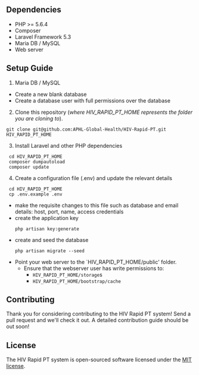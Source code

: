 
## Dependencies

- PHP >= 5.6.4
- Composer
- Laravel Framework 5.3
- Maria DB / MySQL
- Web server

## Setup Guide

1. Maria DB / MySQL
  - Create a new blank database
  - Create a database user with full permissions over the database
2. Clone this repository (*where HIV_RAPID_PT_HOME represents the folder you are cloning to*).
  ```
  git clone git@github.com:APHL-Global-Health/HIV-Rapid-PT.git HIV_RAPID_PT_HOME
  ```
3. Install Laravel and other PHP dependencies
  ```
   cd HIV_RAPID_PT_HOME
   composer dumpautoload
   composer update
  ```
4. Create a configuration file (.env) and update the relevant details
  ```
   cd HIV_RAPID_PT_HOME
   cp .env.example .env
  ```
  - make the requisite changes to this file such as database and email details: host, port, name, access credentials
  - create the application key
    ```
    php artisan key:generate
    ```
  - create and seed the database
    ```
    php artisan migrate --seed
    ```
  - Point your web server to the `HIV_RAPID_PT_HOME/public' folder.
    - Ensure that the webserver user has write permissions to:
      - `HIV_RAPID_PT_HOME/storage`s
      - `HIV_RAPID_PT_HOME/bootstrap/cache`

## Contributing

Thank you for considering contributing to the HIV Rapid PT system! Send a pull request and we'll check it out. A detailed contribution guide should be out soon!

## License

The HIV Rapid PT system is open-sourced software licensed under the [MIT license](http://opensource.org/licenses/MIT).
